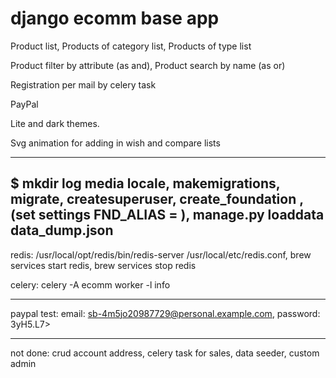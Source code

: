 # django ecomm base app

Product list, 
Products of category list,
Products of type list

Product filter by attribute (as and),
Product search by name (as or)

Registration per mail by celery task

PayPal

Lite and dark themes.

Svg animation for adding in wish and compare lists

----------------------------------------------------------------
$ mkdir log media locale,
makemigrations,
migrate,
createsuperuser,
create_foundation <alias>, (set settings FND_ALIAS = <alias>),
manage.py loaddata data_dump.json
----------------------------------------------------------------

redis: 
/usr/local/opt/redis/bin/redis-server /usr/local/etc/redis.conf,
brew services start redis,
brew services stop redis

celery: 
celery -A ecomm worker -l info

-----------------------------------------------------------------

paypal test: 
email: sb-4m5jo20987729@personal.example.com,
password: 3yH5.L7>

-----------------------------------------------------------------
not done:
crud account address,
celery task for sales,
data seeder, 
custom admin
